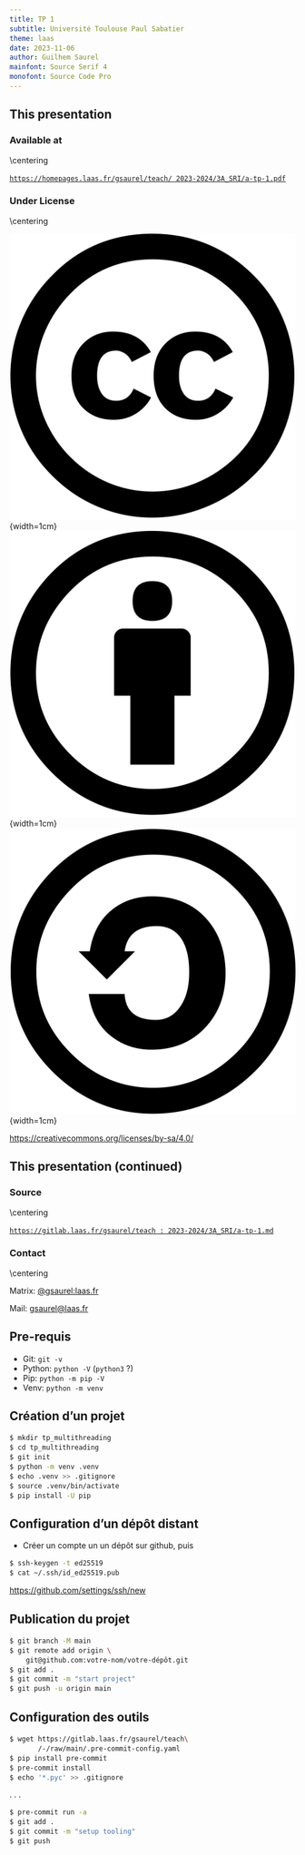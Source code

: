 ```yaml
---
title: TP 1
subtitle: Université Toulouse Paul Sabatier
theme: laas
date: 2023-11-06
author: Guilhem Saurel
mainfont: Source Serif 4
monofont: Source Code Pro
---
```


## This presentation

### Available at

\centering

[`https://homepages.laas.fr/gsaurel/teach/
2023-2024/3A_SRI/a-tp-1.pdf`](https://homepages.laas.fr/gsaurel/teach/2023-2024/3A_SRI/a-tp-1.pdf)

### Under License

\centering

![CC](media/cc.png){width=1cm}
![BY](media/by.png){width=1cm}
![SA](media/sa.png){width=1cm}

<https://creativecommons.org/licenses/by-sa/4.0/>

## This presentation (continued)

### Source

\centering

[`https://gitlab.laas.fr/gsaurel/teach :
2023-2024/3A_SRI/a-tp-1.md`](https://gitlab.laas.fr/gsaurel/teach/-/blob/main/2023-2024/3A_SRI/a-tp-1.md)

### Contact

\centering

Matrix: [@gsaurel:laas.fr](https://matrix.to/\#/@gsaurel:laas.fr)

Mail: [gsaurel@laas.fr](mailto::gsaurel@laas.fr)

## Pre-requis

- Git: `git -v`
- Python: `python -V` (`python3` ?)
- Pip: `python -m pip -V`
- Venv: `python -m venv`

## Création d’un projet

```bash
$ mkdir tp_multithreading
$ cd tp_multithreading
$ git init
$ python -m venv .venv
$ echo .venv >> .gitignore
$ source .venv/bin/activate
$ pip install -U pip
```

## Configuration d’un dépôt distant

- Créer un compte un un dépôt sur github, puis

```bash
$ ssh-keygen -t ed25519
$ cat ~/.ssh/id_ed25519.pub
```

<https://github.com/settings/ssh/new>

## Publication du projet

```bash
$ git branch -M main
$ git remote add origin \
    git@github.com:votre-nom/votre-dépôt.git
$ git add .
$ git commit -m "start project"
$ git push -u origin main
```

## Configuration des outils

```bash
$ wget https://gitlab.laas.fr/gsaurel/teach\
       /-/raw/main/.pre-commit-config.yaml
$ pip install pre-commit
$ pre-commit install
$ echo '*.pyc' >> .gitignore
```

. . .

```bash
$ pre-commit run -a
$ git add .
$ git commit -m "setup tooling"
$ git push
```
